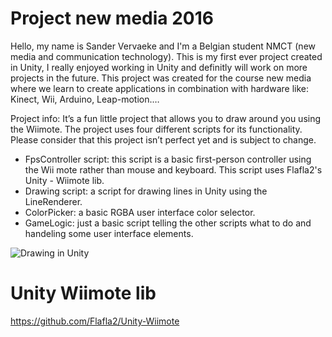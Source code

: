# Project new media 2016

Hello, my name is Sander Vervaeke and I'm a Belgian student NMCT (new media and communication technology).
This is my first ever project created in Unity, I really enjoyed working in Unity and definitly will work on more projects in the future.
This project was created for the course new media where we learn to create applications in combination with hardware like: Kinect, Wii, Arduino, Leap-motion.…

Project info:
It’s a fun little project that allows you to draw around you using the Wiimote.
The project uses four different scripts for its functionality. 
Please consider that this project isn’t perfect yet and is subject to change.

-	FpsController script: this script is a basic first-person controller using the Wii mote rather than mouse and keyboard. This script uses Flafla2's Unity - Wiimote lib. 
-	Drawing script: a script for drawing lines in Unity using the LineRenderer.
-	ColorPicker: a basic RGBA user interface color selector.
-	GameLogic: just a basic script telling the other scripts what to do and handeling some user interface elements.

![Drawing in Unity](http://i.imgur.com/mqF1uGA.png)

# Unity Wiimote lib

https://github.com/Flafla2/Unity-Wiimote


